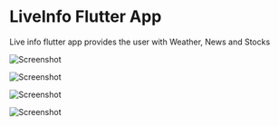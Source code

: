 # LiveInfo Flutter App

Live info flutter app provides the user with Weather, News and Stocks

![Screenshot](screenshots/screenshot1)

![Screenshot](screenshots/screenshot2)

![Screenshot](screenshots/screenshot3)

![Screenshot](screenshots/screenshot4)
